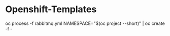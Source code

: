 # Openshift-Templates
oc process -f rabbitmq.yml  NAMESPACE="$(oc project --short)" | oc create -f -
